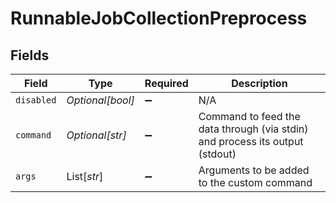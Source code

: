 # RunnableJobCollectionPreprocess


## Fields

| Field                                                                        | Type                                                                         | Required                                                                     | Description                                                                  |
| ---------------------------------------------------------------------------- | ---------------------------------------------------------------------------- | ---------------------------------------------------------------------------- | ---------------------------------------------------------------------------- |
| `disabled`                                                                   | *Optional[bool]*                                                             | :heavy_minus_sign:                                                           | N/A                                                                          |
| `command`                                                                    | *Optional[str]*                                                              | :heavy_minus_sign:                                                           | Command to feed the data through (via stdin) and process its output (stdout) |
| `args`                                                                       | List[*str*]                                                                  | :heavy_minus_sign:                                                           | Arguments to be added to the custom command                                  |